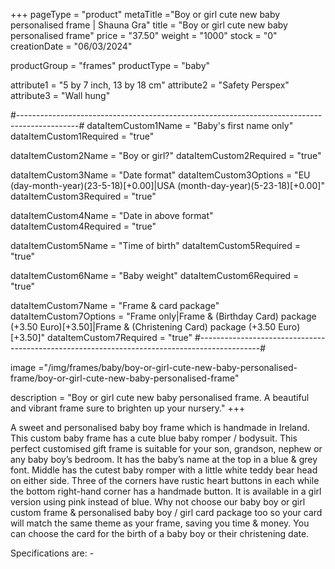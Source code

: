 +++
pageType = "product"
metaTitle ="Boy or girl cute new baby personalised frame | Shauna Gra"
title = "Boy or girl cute new baby personalised frame"
price = "37.50"
weight = "1000"
stock = "0"
creationDate = "06/03/2024"

productGroup = "frames"
productType = "baby"
 
attribute1 = "5 by 7 inch, 13 by 18 cm" 
attribute2 = "Safety Perspex"
attribute3 = "Wall hung"

#---------------------------------------------------------------------------------------------#
dataItemCustom1Name = "Baby's first name only"
dataItemCustom1Required = "true"

dataItemCustom2Name = "Boy or girl?"
dataItemCustom2Required = "true"

dataItemCustom3Name = "Date format"
dataItemCustom3Options = "EU (day-month-year)(23-5-18)[+0.00]|USA (month-day-year)(5-23-18)[+0.00]"
dataItemCustom3Required = "true"

dataItemCustom4Name = "Date in above format"
dataItemCustom4Required = "true"

dataItemCustom5Name = "Time of birth"
dataItemCustom5Required = "true"

dataItemCustom6Name = "Baby weight"
dataItemCustom6Required = "true"

dataItemCustom7Name = "Frame & card package"
dataItemCustom7Options = "Frame only|Frame & (Birthday Card) package (+3.50 Euro)[+3.50]|Frame & (Christening Card) package (+3.50 Euro)[+3.50]"
dataItemCustom7Required = "true"
#---------------------------------------------------------------------------------------------#

image ="/img/frames/baby/boy-or-girl-cute-new-baby-personalised-frame/boy-or-girl-cute-new-baby-personalised-frame"
 
description = "Boy or girl cute new baby personalised frame. A beautiful and vibrant frame sure to brighten up your nursery."
+++

A sweet and personalised baby boy frame which is handmade in Ireland. This custom baby frame has a cute blue baby romper / bodysuit. This perfect customised gift frame is suitable for your son, grandson, nephew or any baby boy’s bedroom. It has the baby’s name at the top in a blue & grey font. Middle has the cutest baby romper with a little white teddy bear head on either side. Three of the corners have rustic heart buttons in each while the bottom right-hand corner has a handmade button. It is available in a girl version using pink instead of blue. Why not choose our baby boy or girl custom frame & personalised baby boy / girl card package too so your card will match the same theme as your frame, saving you time & money. You can choose the card for the birth of a baby boy or their christening date.

Specifications are: -
